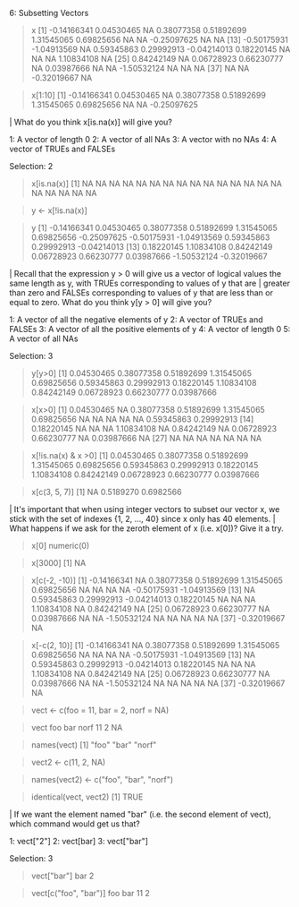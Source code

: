 6: Subsetting Vectors

> x
 [1] -0.14166341  0.04530465          NA  0.38077358  0.51892699  1.31545065  0.69825656          NA          NA -0.25097625          NA          NA
[13] -0.50175931 -1.04913569          NA  0.59345863  0.29992913 -0.04214013  0.18220145          NA          NA          NA  1.10834108          NA
[25]  0.84242149          NA  0.06728923  0.66230777          NA  0.03987666          NA          NA -1.50532124          NA          NA          NA
[37]          NA          NA -0.32019667          NA


> x[1:10]
 [1] -0.14166341  0.04530465          NA  0.38077358  0.51892699  1.31545065  0.69825656          NA          NA -0.25097625  
 
 | What do you think x[is.na(x)] will give you?

1: A vector of length 0
2: A vector of all NAs
3: A vector with no NAs
4: A vector of TRUEs and FALSEs

Selection: 2  

> x[is.na(x)]
 [1] NA NA NA NA NA NA NA NA NA NA NA NA NA NA NA NA NA NA NA NA  
 
 > y <- x[!is.na(x)]  
 
 > y
 [1] -0.14166341  0.04530465  0.38077358  0.51892699  1.31545065  0.69825656 -0.25097625 -0.50175931 -1.04913569  0.59345863  0.29992913 -0.04214013
[13]  0.18220145  1.10834108  0.84242149  0.06728923  0.66230777  0.03987666 -1.50532124 -0.32019667  

| Recall that the expression y > 0 will give us a vector of logical values the same length as y, with TRUEs corresponding to values of y that are
| greater than zero and FALSEs corresponding to values of y that are less than or equal to zero. What do you think y[y > 0] will give you?

1: A vector of all the negative elements of y
2: A vector of TRUEs and FALSEs
3: A vector of all the positive elements of y
4: A vector of length 0
5: A vector of all NAs

Selection: 3  


> y[y>0]
 [1] 0.04530465 0.38077358 0.51892699 1.31545065 0.69825656 0.59345863 0.29992913 0.18220145 1.10834108 0.84242149 0.06728923 0.66230777 0.03987666  
 
 > x[x>0]
 [1] 0.04530465         NA 0.38077358 0.51892699 1.31545065 0.69825656         NA         NA         NA         NA         NA 0.59345863 0.29992913
[14] 0.18220145         NA         NA         NA 1.10834108         NA 0.84242149         NA 0.06728923 0.66230777         NA 0.03987666         NA
[27]         NA         NA         NA         NA         NA         NA         NA  


> x[!is.na(x) & x >0]
 [1] 0.04530465 0.38077358 0.51892699 1.31545065 0.69825656 0.59345863 0.29992913 0.18220145 1.10834108 0.84242149 0.06728923 0.66230777 0.03987666  

> x[c(3, 5, 7)]
[1]        NA 0.5189270 0.6982566  


| It's important that when using integer vectors to subset our vector x, we stick with the set of indexes {1, 2, ..., 40} since x only has 40 elements.
| What happens if we ask for the zeroth element of x (i.e. x[0])? Give it a try.

> x[0]
numeric(0)  

> x[3000]
[1] NA  

> x[c(-2, -10)]
 [1] -0.14166341          NA  0.38077358  0.51892699  1.31545065  0.69825656          NA          NA          NA          NA -0.50175931 -1.04913569
[13]          NA  0.59345863  0.29992913 -0.04214013  0.18220145          NA          NA          NA  1.10834108          NA  0.84242149          NA
[25]  0.06728923  0.66230777          NA  0.03987666          NA          NA -1.50532124          NA          NA          NA          NA          NA
[37] -0.32019667          NA  


> x[-c(2, 10)]
 [1] -0.14166341          NA  0.38077358  0.51892699  1.31545065  0.69825656          NA          NA          NA          NA -0.50175931 -1.04913569
[13]          NA  0.59345863  0.29992913 -0.04214013  0.18220145          NA          NA          NA  1.10834108          NA  0.84242149          NA
[25]  0.06728923  0.66230777          NA  0.03987666          NA          NA -1.50532124          NA          NA          NA          NA          NA
[37] -0.32019667          NA  

> vect <- c(foo = 11, bar = 2, norf = NA)  

> vect
 foo  bar norf 
  11    2   NA   


> names(vect)
[1] "foo"  "bar"  "norf"  

> vect2 <- c(11, 2, NA)  
 
> names(vect2) <- c("foo", "bar", "norf") 

> identical(vect, vect2)
[1] TRUE  

| If we want the element named "bar" (i.e. the second element of vect), which command would get us that?

1: vect["2"]
2: vect[bar]
3: vect["bar"]

Selection: 3

> vect["bar"]
bar 
  2  

> vect[c("foo", "bar")]
foo bar 
 11   2 




 



